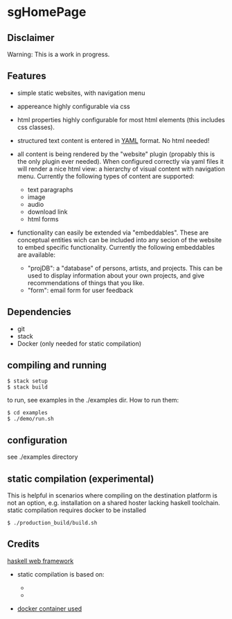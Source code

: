 # sgHomePage

## Disclaimer

Warning: This is a work in progress.

## Features

* simple static websites, with navigation menu
* appereance highly configurable via css
* html properties highly configurable for most html elements (this includes css classes).
* structured text content is entered in [YAML](yaml.org) format. No html needed!
* all content is being rendered by the "website" plugin (propably this is the only plugin ever needed). When configured correctly via yaml files it will render a nice html view: a hierarchy of visual content with navigation menu. Currently the following types of content are supported:
	* text paragraphs
	* image
	* audio
	* download link
	* html forms

* functionality can easily be extended via "embeddables". These are conceptual entities wich can be included into any secion of the website to embed specific functionality. Currently the following embeddables are available:
	* "projDB": a "database" of persons, artists, and projects. This can be used to display information about your own projects, and give recommendations of things that you like.
	* "form": email form for user feedback

## Dependencies

* git
* stack
* Docker (only needed for static compilation)

## compiling and running

	$ stack setup
	$ stack build

to run, see examples in the ./examples dir.
How to run them:

	$ cd examples
	$ ./demo/run.sh

## configuration

see ./examples directory

## static compilation (experimental)

This is helpful in scenarios where compiling on the destination platform is not an option, e.g. installation on a shared hoster lacking haskell toolchain.
static compilation requires docker to be installed

	$ ./production_build/build.sh

## Credits

[haskell web framework](https://hackage.haskell.org/package/Spock)

* static compilation is based on:

	* [](https://github.com/dkubb/haskell-builder)
	* [](https://www.fpcomplete.com/blog/2016/10/static-compilation-with-stack)

* [docker container used](https://github.com/mitchty/alpine-ghc)
